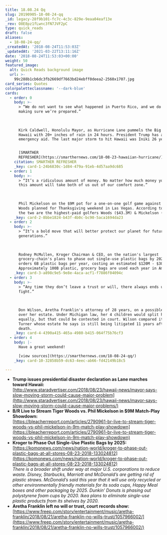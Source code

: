 ```yaml
---
title: 18.08.24 Qq
slug: 20190905-18-08-24-qq
_id: legacy-28f9b101-fc7c-4c3c-829e-9eaa04eaf13e
_rev: O8E8pz1fLwnc3fN7JVF2pC
type: quick_reads
draft: false
aliases:
  - 18-08-24-qq/
_createdAt: '2018-08-24T11:53:03Z'
_updatedAt: '2021-03-22T13:11:16Z'
date: '2018-08-24T11:53:03+00:00'
weight: 50
featured_image:
  alt: Quick Reads background image
  url: >-
    99c288b1cb6dc3fb2669df7663bd24ebff0deea2-2560x1707.jpg
card_series: Quotes
colorpaletteclassname: '--dark-blue'
cards:
  - order: 0
    body: >-
      > “We do not want to see what happened in Puerto Rico, and we do that by
      making sure we’re prepared.”  
        
        
        
      Kirk Caldwell, Honolulu Mayor, as Hurricane Lane pummels the Big Island of
      Hawaii with 20+ inches of rain in 24 hours. President Trump has authorized
      emergency aid. The last major storm to hit Hawaii was Iniki 26 years ago.


      [SMARTHER
      REFRESHER](https://smarthernews.com/18-08-23-hawaiian-hurricane/)
    citation: SMARTHER REFRESHER
    _key: card-1-24b6830c-1d84-479a-91eb-4d57aa9dc685
  - order: 1
    body: >-
      > “It’s a ridiculous amount of money. No matter how much money you have,
      this amount will take both of us out of our comfort zone.”  
        
        
        
      Phil Mickelson on the $9M pot for a one-on-one golf game against Tiger
      Woods planned for Thanksgiving weekend in Las Vegas. According to Forbes,
      the two are the highest-paid golfers Woods ($43.3M) & Mickelson ($41.3M).
    _key: card-2-8bbe1824-b43f-4b0c-bc90-5aca1694da23
  - order: 2
    body: >-
      > “It’s a bold move that will better protect our planet for future
      generations.”  
        
        
        
      Rodney McMullen, Kroger Chairman & CEO, on the nation's largest
      grocery-chain's plans to phase out single-use plastic bags by 2025. Kroger
      orders 6B plastic bags per year, costing an estimated $120M - $300M.
      Approximately 100B plastic, grocery bags are used each year in America.
    _key: card-3-a898c9e5-9e8e-4aca-acf1-f7886f04094c
  - order: 3
    body: >-
      > “Any time they don’t leave a trust or will, there always ends up being a
      fight.”  
        
        
        
      Don Wilson, Aretha Franklin's attorney of 28 years, on a possible battle
      over her estate. Under Michigan law, her 4 children would split her assets
      equally, but that could be contested in court. Wilson compared it to Ike
      Turner whose estate he says is still being litigated 11 years after his
      death.
    _key: card-4-4390a415-465a-4980-b415-064f75b76cf3
  - order: 4
    body: |-
      Have a great weekend!

      [view sources](https://smarthernews.com/18-08-24-qq/)
    _key: card-10-32858b59-dc63-4eec-ab66-fd42149b18c5

---
```

* **Trump issues presidential disaster declaration as Lane marches toward Hawaii:**  
[http://www.staradvertiser.com/2018/08/23/hawaii-news/mayor-says-slow-moving-storm-could-cause-major-problem](http://www.staradvertiser.com/2018/08/23/hawaii-news/mayor-says-slow-moving-storm-could-cause-major-problems/)
* **B/R Live to Stream Tiger Woods vs. Phil Mickelson in $9M Match-Play Showdown:**  
[https://bleacherreport.com/articles/2790961-br-live-to-stream-tiger-woods-vs-phil-mickelson-in-9m-match-play-showdown](https://bleacherreport.com/articles/2790961-br-live-to-stream-tiger-woods-vs-phil-mickelson-in-9m-match-play-showdown)
* **Kroger to Phase Out Single-Use Plastic Bags by 2025:**  
[https://komonews.com/news/nation-world/kroger-to-phase-out-plastic-bags-at-all-stores-08-23-2018-133024812](https://komonews.com/news/nation-world/kroger-to-phase-out-plastic-bags-at-all-stores-08-23-2018-133024812)  
_There is a broader shift under way at major U.S. corporations to reduce waste. Disney, Starbucks, Marriott and McDonald’s are getting rid of plastic straws. McDonald’s said this year that it will use only recycled or other environmentally friendly materials for its soda cups, Happy Meal boxes and other packaging by 2025. Dunkin’ Donuts is phasing out polystyrene foam cups by 2020. Ikea plans to eliminate single-use plastic products from its shelves by 2020._
* **Aretha Franklin left no will or trust, court records show:**  
[https://www.freep.com/story/entertainment/music/aretha-franklin/2018/08/21/aretha-franklin-no-wills-trust/1057966002/](https://www.freep.com/story/entertainment/music/aretha-franklin/2018/08/21/aretha-franklin-no-wills-trust/1057966002/)